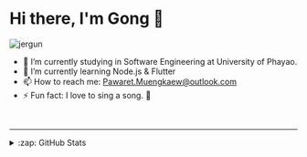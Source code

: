 # Hi there, I'm Gong 👋

<p align="left"> <img src="https://komarev.com/ghpvc/?username=jergun&label=Profile%20views&color=0e75b6&style=flat" alt="jergun" /> </p>

- 🔭 I’m currently studying in Software Engineering at University of Phayao.
- 🌱 I’m currently learning Node.js & Flutter
- 📫 How to reach me: Pawaret.Muengkaew@outlook.com
- ⚡ Fun fact: I love to sing a song. 🤣

<br />

---
<details>
  <summary>:zap: GitHub Stats</summary>
  <img align="center" src="https://github-readme-stats.vercel.app/api?username=jergun&theme=shades-of-purple&show_icons=true&locale=en" alt="jergun" />
</details>

